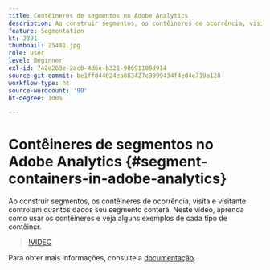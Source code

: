 ```yaml
---
title: Contêineres de segmentos no Adobe Analytics
description: Ao construir segmentos, os contêineres de ocorrência, visita e visitante controlam quantos dados seu segmento conterá. Neste vídeo, aprenda como usar os contêineres e veja alguns exemplos de cada tipo de contêiner.
feature: Segmentation
kt: 2301
thumbnail: 25401.jpg
role: User
level: Beginner
exl-id: 742e263e-2ac0-4d6e-b321-90691189d914
source-git-commit: be1ffd44024ea883427c3099434f4ed4e719a128
workflow-type: ht
source-wordcount: '90'
ht-degree: 100%

---
```


# Contêineres de segmentos no Adobe Analytics {#segment-containers-in-adobe-analytics}

Ao construir segmentos, os contêineres de ocorrência, visita e visitante controlam quantos dados seu segmento conterá. Neste vídeo, aprenda como usar os contêineres e veja alguns exemplos de cada tipo de contêiner.

>[!VIDEO](https://video.tv.adobe.com/v/25401/?quality=12)

Para obter mais informações, consulte a [documentação](https://experienceleague.adobe.com/docs/analytics/components/segmentation/seg-overview.html?lang=pt-BR).
